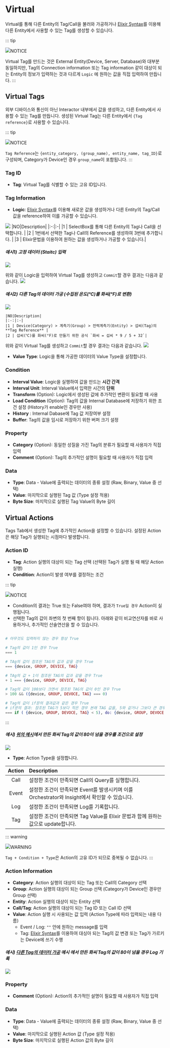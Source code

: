 # Virtual
Virtual를 통해 다른 Entity의 Tag/Call을 불러와 가공하거나 [Elixir Syntax](../elixir/elixirSyntax.md)를 이용해 다른 Entity에서 사용할 수 있는 Tag를 생성할 수 있습니다.

::: tip <p class="custom-block-title"><img src="../../img/icon/tip.svg">NOTICE</p>
Virtual Tag를 만드는 것은 External Entity(Device, Server, Database)와 대부분 동일하지만, Tag의 Connection information 또는 Tag information 같이 대상이 되는 Entity의 정보가 입력하는 것과 다르게 `Logic` 에 원하는 값을 직접 입력하여 만듭니다.
:::

## Virtual Tags
외부 디바이스와 통신이 아닌 Interactor 내부에서 값을 생성하고, 다른 Entity에서 사용할 수 있는 Tag를 만듭니다. 생성된 Virtual Tag는 다른 Entity에서 `{Tag reference}`로 사용할 수 있습니다.

::: tip <p class="custom-block-title"><img src="../../img/icon/tip.svg">NOTICE</p>
`Tag Reference`는 `{entity_category, (group_name), entity_name, tag_ID}`로 구성되며, Category가 Device인 경우 `group_name`이 포함됩니다.
:::

### Tag ID
- **Tag**: Virtual Tag를 식별할 수 있는 고유 ID입니다.

### Tag Information
- **Logic**: [Elixir Syntax](../elixir/elixirSyntax.md)를 이용해 새로운 값을 생성하거나 다른 Entity의 Tag/Call 값을 reference하여 이를 가공할 수 있습니다.
<img src="../../img/internalEntity/logic.png">
  |NO|Description|
  |:-:|:-|
  |1 | SelectBox를 통해 다른 Entity의 Tag나 Call을 선택합니다. |
  |2 | 1번에서 선택한 Tag나 Call의 Reference를 생성하여 3번에 추가합니다. |
  |3 | Elixir문법을 이용하여 원하는 값을 생성하거나 가공할 수 있습니다.|

  <div class="spacer-sm"/>

  ##### 예시1) 고정 데이터 (Staitc) 입력

  <img src="../../img/internalEntity/logic-exam1-1.png" class="mt-0">

  위와 같이 Logic을 입력하여 Virtual Tag를 생성하고 `Commit`할 경우 결과는 다음과 같습니다.
  <img src="../../img/internalEntity/logic-exam1-2.png">

  ##### <span id="exam1"> 예시2) 다른 Tag의 데이터 가공 (수집된 온도(℃)를 화씨(°F)로 변환)</span>

  <img src="../../img/internalEntity/logic-exam2-1.png">

    |NO|Description|
    |:-:|:-|
    |1 | Device(Category) > 계측기(Group) > 전력계측기(Entity) > 섭씨(Tag)의 **Tag Reference** |
    |2 | 섭씨(℃)를 화씨(°F)로 만들기 위한 공식 `화씨 = 섭씨 * 9 / 5 + 32`|

  
  위와 같이 Virtual Tag를 생성하고 `Commit`할 경우 결과는 다음과 같습니다.
  <img src="../../img/internalEntity/logic-exam2-2.png">

- **Value Type**: Logic을 통해 가공한 데이터의 Value Type을 설정합니다. 

### Condition
- **Interval Value**: Logic을 실행하여 값을 만드는 **시간 간격**
- **Interval Unit**: Interval Value에서 입력한 시간의 **단위**
- **Transform** (Option): Logic에서 생성된 값에 추가적인 변환이 필요할 때 사용
- **Load Condition** (Option): Tag의 값을 Internal Database에 저장하기 위한 조건 설정 (History가 enable인 경우만 사용)
- **History** : Internal Dabase에 Tag 값 저장여부 설정
- **Buffer**: Tag의 값을 임시로 저장하기 위한 버퍼 크기 설정
### Property
- **Category** (Option): 동일한 성질을 가진 Tag의 분류가 필요할 때 사용자가 직접 입력
- **Comment** (Option): Tag의 추가적인 설명이 필요할 때 사용자가 직접 입력

### Data
- **Type**: Data - Value에 출력되는 데이터의 종류 설정 (Raw, Binary, Value 중 선택)
- **Value**: 마지막으로 실행된 Tag 값 (Type 설정 적용)
- **Byte Size**: 마지막으로 실행된 Tag Value의 Byte 길이


## Virtual Actions
Tags Tab에서 생성한 Tag에 추가적인 Action을 설정할 수 있습니다. 설정된 Action은 해당 Tag가 실행되는 시점마다 발생합니다.

### Action ID
- **Tag**: Action 실행의 대상이 되는 Tag 선택 (선택된 Tag가 실행 될 때 해당 Action 실행)
- **Condition**: Action이 발생 여부를 결정하는 조건

::: tip <p class="custom-block-title"><img src="../../img/icon/tip.svg">NOTICE</p>
- Condition의 결과는 True 또는 False여야 하며, 결과가 `True일 경우` Action이 실행됩니다.
- 선택한 Tag의 값이 좌변의 첫 번째 항이 됩니다. 아래와 같이 비교연산자를 바로 사용하거나, 추가적인 산술연산을 할 수 있습니다.
``` elixir

# 아무것도 입력하지 않는 경우 항상 True

# Tag의 값이 1인 경우 True
=== 1 

# TAg의 값이 참조된 TAG의 값과 같을 경우 True
=== {device, GROUP, DEVICE, TAG}

# TAg의 값 + 1이 참조된 TAG의 값과 같을 경우 True
+ 1 === {device, GROUP, DEVICE, TAG}

# Tag의 값이 100보다 크면서 참조된 TAG의 값이 0인 경우 True
> 100 && ({device, GROUP, DEVOCE, TAG} === 0)

# Tag의 값이 if문의 결과값과 같은 경우 True
# if문의 결과: 참조된 TAG가 5보다 작은 경우 본래 TAG 값을, 5와 같거나 그보다 큰 경우 100을 반환
=== if ( {device, GROUP, DEVOCE, TAG} < 5), do: {device, GROUP, DEVOCE, TAG}, else: 100  
```
:::

##### 예시) <a href="#exam1">위의 예시</a>에서 만든 화씨 Tag의 값이 80이 넘을 경우를 조건으로 설정

<img src="../../img/internalEntity/action-condition.png">

- **Type**: Action Type을 설정합니다.

| Action | Description |
| :-: | :- |
| Call | 설정한 조건이 만족되면 Call의 Query를 실행합니다. |
| Event | 설정한 조건이 만족되면 Event를 발생시키며 이를 Orchestrator와 Insight에서 확인할 수 있습니다. |
| Log | 설정한 조건이 만족되면 Log를 기록합니다. |
| Tag |  설정한 조건이 만족되면 Tag Value를 Elixir 문법과 함께 원하는 값으로 update합니다. |

::: warning <p class="custom-block-title"><img src="../../img/icon/warning.svg">WARNING</p>
`Tag + Condition + Type`은 Action의 고유 ID가 되므로 중복될 수 없습니다.
:::

### Action Information
- **Category**: Action 실행의 대상이 되는 Tag 또는 Call의 Category 선택
- **Group**: Action 실행의 대상이 되는 Group 선택 (Category가 Device인 경우만 Group 선택)
- **Entity**: Action 실행의 대상이 되는 Entity 선택
- **Call/Tag**: Action 실행의 대상이 되는 Tag ID 또는 Call ID 선택
- **Value**: Action 실행 시 사용되는 값 입력 (Action Type에 따라 입력되는 내용 다름)  
  - Event / Log: `""` 안에 원하는 message를 입력  
  - Tag: [Elixir Syntax](../elixir/elixirSyntax.md)를 이용하여 대싱아 되는 Tag의 값 변경 또는 Tag가 가르키는 Device에 쓰기 수행

##### 예시) <a href="#exam1">다른 Tag의 데이터 가공</a> 예시 에서 만든 화씨 Tag의 값이 80이 넘을 경우 Log 기록

<img src="../../img/internalEntity/action-value.png">

### Property
- **Comment** (Option): Action의 추가적인 설명이 필요할 때 사용자가 직접 입력

### Data
- **Type**: Data - Value에 출력되는 데이터의 종류 설정 (Raw, Binary, Value 중 선택)
- **Value**: 마지막으로 실행된 Action 값 (Type 설정 적용)
- **Byte Size**:  마지막으로 실행된 Action 값의 Byte 길이
